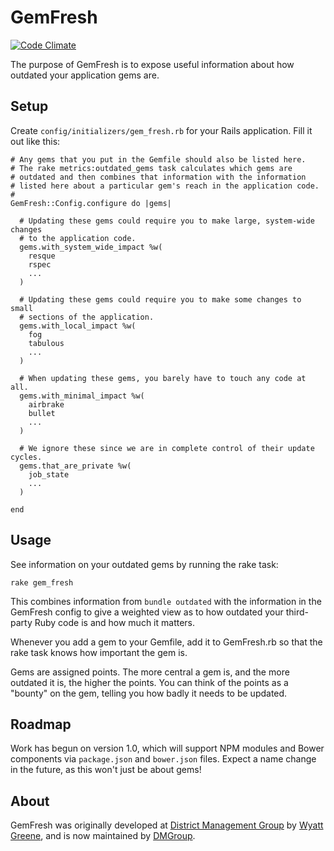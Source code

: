 # GemFresh

[![Code Climate](https://codeclimate.com/github/dmcouncil/gem_fresh/badges/gpa.svg)](https://codeclimate.com/github/dmcouncil/gem_fresh)

The purpose of GemFresh is to expose useful information about how outdated your application gems are.

## Setup

Create `config/initializers/gem_fresh.rb` for your Rails application.  Fill it out like this:

    # Any gems that you put in the Gemfile should also be listed here.
    # The rake metrics:outdated_gems task calculates which gems are
    # outdated and then combines that information with the information
    # listed here about a particular gem's reach in the application code.
    #
    GemFresh::Config.configure do |gems|

      # Updating these gems could require you to make large, system-wide changes
      # to the application code.
      gems.with_system_wide_impact %w(
        resque
        rspec
        ...
      )

      # Updating these gems could require you to make some changes to small
      # sections of the application.
      gems.with_local_impact %w(
        fog
        tabulous
        ...
      )

      # When updating these gems, you barely have to touch any code at all.
      gems.with_minimal_impact %w(
        airbrake
        bullet
        ...
      )

      # We ignore these since we are in complete control of their update cycles.
      gems.that_are_private %w(
        job_state
        ...
      )

    end

## Usage

See information on your outdated gems by running the rake task:

    rake gem_fresh

This combines information from `bundle outdated` with the information in the GemFresh config to give a weighted view as to how outdated your third-party Ruby code is and how much it matters.

Whenever you add a gem to your Gemfile, add it to GemFresh.rb so that the rake task knows how important the gem is.

Gems are assigned points.  The more central a gem is, and the more outdated it is, the higher the points.  You can think of the points as a "bounty" on the gem, telling you how badly it needs to be updated.

## Roadmap

Work has begun on version 1.0, which will support NPM modules and Bower components via `package.json` and `bower.json` files. Expect a name change in the future, as this won't just be about gems!

## About

GemFresh was originally developed at [District Management Group](https://dmgroupK12.com) by [Wyatt Greene](/techiferous), and is now maintained by [DMGroup](/dmcouncil).
